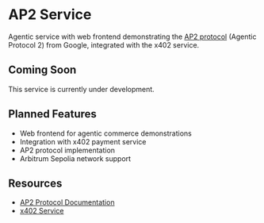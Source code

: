 # AP2 Service

Agentic service with web frontend demonstrating the [AP2 protocol](https://github.com/google-agentic-commerce/AP2) (Agentic Protocol 2) from Google, integrated with the x402 service.

## Coming Soon

This service is currently under development.

## Planned Features

- Web frontend for agentic commerce demonstrations
- Integration with x402 payment service
- AP2 protocol implementation
- Arbitrum Sepolia network support

## Resources

- [AP2 Protocol Documentation](https://github.com/google-agentic-commerce/AP2)
- [x402 Service](../x402-service/README.md)
